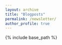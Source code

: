 ```yaml
---
layout: archive
title: "Blogposts"
permalink: /newsletter/
author_profile: true
---
```


{% include base_path %}



